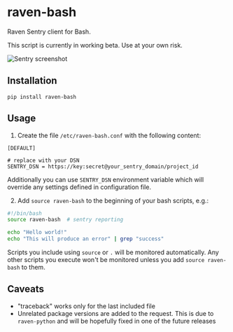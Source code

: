 # raven-bash
Raven Sentry client for Bash.

This script is currently in working beta. Use at your own risk.

![Sentry screenshot](https://upx.cz/yll8sbt7jsm991cssgoieb0akdpkl799lk3cea55)

## Installation
```shell
pip install raven-bash
```

## Usage
1. Create the file `/etc/raven-bash.conf` with the following content:
  ```
  [DEFAULT]
  
  # replace with your DSN
  SENTRY_DSN = https://key:secret@your_sentry_domain/project_id
  ```
  Additionally you can use `SENTRY_DSN` environment variable which will override any settings defined in configuration file.

2. Add `source raven-bash` to the beginning of your bash scripts, e.g.:
  ```bash
  #!/bin/bash
  source raven-bash  # sentry reporting
  
  echo "Hello world!"
  echo "This will produce an error" | grep "success"
  ```
  
  Scripts you include using `source` or `.` will be monitored automatically. Any other scripts you execute won't be monitored unless you add `source raven-bash` to them.
  
## Caveats

* "traceback" works only for the last included file
* Unrelated package versions are added to the request. This is due to `raven-python` and will be hopefully fixed in one of the future releases
